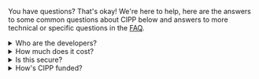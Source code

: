 <!-- markdownlint-disable-next-line MD041 -->
You have questions? That's okay! We're here to help, here are the answers to some common questions about CIPP below and answers to more technical or specific questions in the [FAQ](/faq/).

<details><summary>Who are the developers?</summary>

We mostly work for Managed Service Providers (MSPs) who develop CIPP on a voluntary basis though some contributors may receive payment to work on specific features or projects. CIPP development is lead by:

* [Kelvin Tegelaar](https://www.cyberdrain.com)
* [Gavin Stone](https://www.gavsto.com)

Check the [contributors page](/contributors) for details on other contributors.

</details>

<details><summary>How much does it cost?</summary>

CIPP is free, open-source software and is available under the [AGPLv3 license](/docs/dev/licensing/code). Hosting CIPP requires Azure Static Web Apps and Azure Functions at your own cost. Hosting on your own servers or using anything other than Azure isn't supported.

You can, if you wish, donate to support CIPP [on GitHub](https://github.com/sponsors/KelvinTegelaar/), sponsors at certain levels can have CIPP hosted for them by Kelvin.

</details>

<details><summary>Is this secure?</summary>

We built CIPP from the ground up with security in mind. It's built with [Azure Functions](https://docs.microsoft.com/en-us/azure/azure-functions/functions-overview) and [Azure Static Web Apps](https://docs.microsoft.com/en-us/azure/static-web-apps/overview) and relies on the security provided by Azure Static Web Apps to handle authorization and authentication.

CIPP uses several automated code scanning tools to check for vulnerabilities and make sure that the code is as safe and secure as possible. You are free to audit the code (which you can find in the GitHub repositories linked in the NavBar) and report any issues you find.  This is strongly encouraged, as you should never deploy something that you do not understand what it is doing which is why the backend was built on PowerShell.

Paid code security audits may be undertaken as allowed by funding. If you think you've found a security issue please see the [security policy](/security) for information on how to report these.

</details>

<details><summary>How's CIPP funded?</summary>

Funding for CIPP comes primarily from the sponsors. CIPP also relies on time and effort from [contributors](/contributors).

</details>
